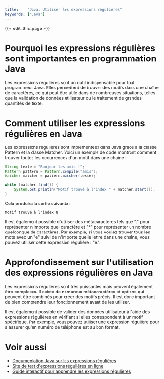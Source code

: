 ```yaml
---
title:    "Java: Utiliser les expressions régulières"
keywords: ["Java"]
---
```


{{< edit_this_page >}}

# Pourquoi les expressions régulières sont importantes en programmation Java

Les expressions régulières sont un outil indispensable pour tout programmeur Java. Elles permettent de trouver des motifs dans une chaîne de caractères, ce qui peut être utile dans de nombreuses situations, telles que la validation de données utilisateur ou le traitement de grandes quantités de texte.

# Comment utiliser les expressions régulières en Java

Les expressions régulières sont implémentées dans Java grâce à la classe Pattern et la classe Matcher. Voici un exemple de code montrant comment trouver toutes les occurrences d'un motif dans une chaîne :

```Java
String texte = "Bonjour les amis !";
Pattern pattern = Pattern.compile("amis");
Matcher matcher = pattern.matcher(texte);

while (matcher.find()) {
    System.out.println("Motif trouvé à l'index " + matcher.start());
}
```

Cela produira la sortie suivante :

```
Motif trouvé à l'index 8
```

Il est également possible d'utiliser des métacaractères tels que "." pour représenter n'importe quel caractère et "*" pour représenter un nombre quelconque de caractères. Par exemple, si vous voulez trouver tous les mots avec un "e" suivi de n'importe quelle lettre dans une chaîne, vous pouvez utiliser cette expression régulière : "e.".

# Approfondissement sur l'utilisation des expressions régulières en Java

Les expressions régulières sont très puissantes mais peuvent également être complexes. Il existe de nombreux métacaractères et options qui peuvent être combinés pour créer des motifs précis. Il est donc important de bien comprendre leur fonctionnement avant de les utiliser.

Il est également possible de valider des données utilisateur à l'aide des expressions régulières en vérifiant si elles correspondent à un motif spécifique. Par exemple, vous pouvez utiliser une expression régulière pour s'assurer qu'un numéro de téléphone est au bon format.

# Voir aussi

- [Documentation Java sur les expressions régulières](https://docs.oracle.com/javase/8/docs/api/java/util/regex/Pattern.html)
- [Site de test d'expressions régulières en ligne](https://regex101.com/)
- [Guide interactif pour apprendre les expressions régulières](https://regexone.com/)